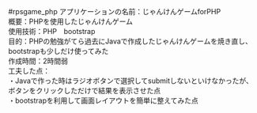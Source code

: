 #rpsgame_php
アプリケーションの名前：じゃんけんゲームforPHP<br/>
概要：PHPを使用したじゃんけんゲーム<br/>
使用技術：PHP　bootstrap　<br/>
目的：PHPの勉強がてら過去にJavaで作成したじゃんけんゲームを焼き直し、bootstrapも少しだけ使ってみた<br/>
作成時間：2時間弱<br/>
工夫した点：<br/>
・Javaで作った時はラジオボタンで選択してsubmitしないといけなかったが、ボタンをクリックしただけで結果を表示させた点<br/>
・bootstrapを利用して画面レイアウトを簡単に整えてみた点